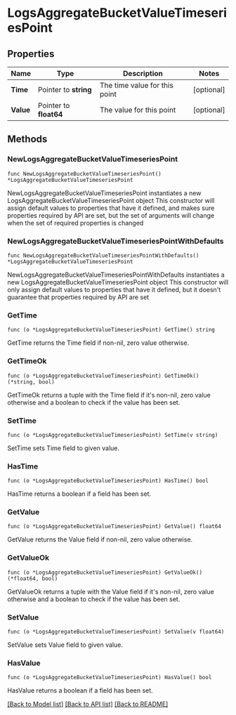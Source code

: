 # LogsAggregateBucketValueTimeseriesPoint

## Properties

Name | Type | Description | Notes
---- | ---- | ----------- | ------
**Time** | Pointer to **string** | The time value for this point | [optional] 
**Value** | Pointer to **float64** | The value for this point | [optional] 

## Methods

### NewLogsAggregateBucketValueTimeseriesPoint

`func NewLogsAggregateBucketValueTimeseriesPoint() *LogsAggregateBucketValueTimeseriesPoint`

NewLogsAggregateBucketValueTimeseriesPoint instantiates a new LogsAggregateBucketValueTimeseriesPoint object
This constructor will assign default values to properties that have it defined,
and makes sure properties required by API are set, but the set of arguments
will change when the set of required properties is changed

### NewLogsAggregateBucketValueTimeseriesPointWithDefaults

`func NewLogsAggregateBucketValueTimeseriesPointWithDefaults() *LogsAggregateBucketValueTimeseriesPoint`

NewLogsAggregateBucketValueTimeseriesPointWithDefaults instantiates a new LogsAggregateBucketValueTimeseriesPoint object
This constructor will only assign default values to properties that have it defined,
but it doesn't guarantee that properties required by API are set

### GetTime

`func (o *LogsAggregateBucketValueTimeseriesPoint) GetTime() string`

GetTime returns the Time field if non-nil, zero value otherwise.

### GetTimeOk

`func (o *LogsAggregateBucketValueTimeseriesPoint) GetTimeOk() (*string, bool)`

GetTimeOk returns a tuple with the Time field if it's non-nil, zero value otherwise
and a boolean to check if the value has been set.

### SetTime

`func (o *LogsAggregateBucketValueTimeseriesPoint) SetTime(v string)`

SetTime sets Time field to given value.

### HasTime

`func (o *LogsAggregateBucketValueTimeseriesPoint) HasTime() bool`

HasTime returns a boolean if a field has been set.

### GetValue

`func (o *LogsAggregateBucketValueTimeseriesPoint) GetValue() float64`

GetValue returns the Value field if non-nil, zero value otherwise.

### GetValueOk

`func (o *LogsAggregateBucketValueTimeseriesPoint) GetValueOk() (*float64, bool)`

GetValueOk returns a tuple with the Value field if it's non-nil, zero value otherwise
and a boolean to check if the value has been set.

### SetValue

`func (o *LogsAggregateBucketValueTimeseriesPoint) SetValue(v float64)`

SetValue sets Value field to given value.

### HasValue

`func (o *LogsAggregateBucketValueTimeseriesPoint) HasValue() bool`

HasValue returns a boolean if a field has been set.


[[Back to Model list]](../README.md#documentation-for-models) [[Back to API list]](../README.md#documentation-for-api-endpoints) [[Back to README]](../README.md)


